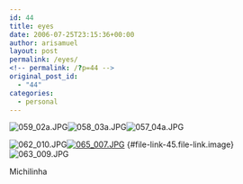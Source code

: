 ```yaml
---
id: 44
title: eyes
date: 2006-07-25T23:15:36+00:00
author: arisamuel
layout: post
permalink: /eyes/
<!-- permalink: /?p=44 -->
original_post_id:
  - "44"
categories:
  - personal
---
```

<img src="https://i0.wp.com/www.diffusionreactor.com/wp-content/uploads/2006/07/059_02a-150x150.jpg?resize=128%2C84" alt="059_02a.JPG" data-recalc-dims="1" /><img src="https://i2.wp.com/www.diffusionreactor.com/wp-content/uploads/2006/07/058_03a-150x150.jpg?resize=128%2C84" alt="058_03a.JPG" data-recalc-dims="1" /><img src="https://i2.wp.com/www.diffusionreactor.com/wp-content/uploads/2006/07/057_04a-150x150.jpg?resize=128%2C84" alt="057_04a.JPG" data-recalc-dims="1" />

<img src="https://i0.wp.com/www.diffusionreactor.com/wp-content/uploads/2006/07/062_010-150x150.jpg?resize=128%2C84" alt="062_010.JPG" data-recalc-dims="1" />[<img src="https://i2.wp.com/www.diffusionreactor.com/wp-content/uploads/2006/07/065_007-150x150.jpg?resize=128%2C84" alt="065_007.JPG" data-recalc-dims="1" />](https://i2.wp.com/www.diffusionreactor.com/wp-content/uploads/2006/07/065_007-150x150.jpg) 			 [](http://ariak.wordpress.com/wp-includes/js/tinymce/plugins/inlinepopups/images/spacer.gif "063_009.JPG"){#file-link-45.file-link.image}<span class="file-link image"><img src="https://i1.wp.com/www.diffusionreactor.com/wp-content/uploads/2006/07/063_009-150x150.jpg?resize=150%2C150" alt="063_009.JPG" data-recalc-dims="1" /></span>

Michilinha